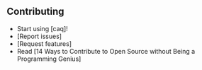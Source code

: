 Contributing
--------------------------------------------------------------------------------

 + Start using [caq]!
 + [Report issues]
 + [Request features]
 + Read [14 Ways to Contribute to Open Source without Being a Programming Genius]

